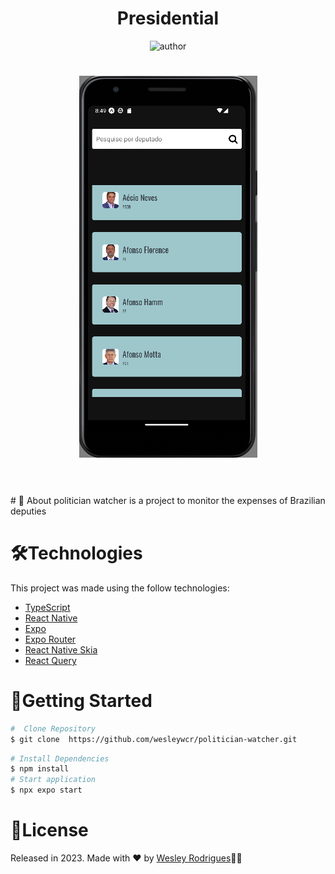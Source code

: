 <h1 align="center"> <strong>Presidential</strong></h1>

<p align="center">
<img alt="author" src="https://img.shields.io/static/v1?label=WesleyRodrigues&message=Author&color=240b36&labelColor=000000">

</p>
<h1 align="center">
 <img alt="" title="" src=".github/home.png" />
</h1>
<br />

<br />
# 📕 About
politician watcher is a project to monitor the expenses of Brazilian deputies
</br>

# 🛠️Technologies

This project was made using the follow technologies:

- [TypeScript](https://www.typescriptlang.org/)
- [React Native](https://reactnative.dev/)
- [Expo](https://expo.dev/)
- [Expo Router](https://expo.github.io/router/docs)
- [React Native Skia](https://shopify.github.io/react-native-skia/)
- [React Query](https://tanstack.com/query/v3/)

# 🏃Getting Started

```sh
#  Clone Repository
$ git clone  https://github.com/wesleywcr/politician-watcher.git
```

```sh
# Install Dependencies
$ npm install
# Start application
$ npx expo start
```

# 📝License

Released in 2023.
Made with ❤️ by [Wesley Rodrigues](https://github.com/wesleywcr)🤙👊
